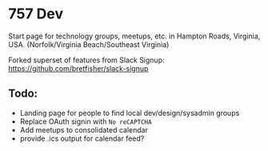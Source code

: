 # 757 Dev

Start page for technology groups, meetups, etc. in Hampton Roads, Virginia, USA. (Norfolk/Virginia Beach/Southeast Virginia)

Forked superset of features from Slack Signup: https://github.com/bretfisher/slack-signup

## Todo:
* Landing page for people to find local dev/design/sysadmin groups
* Replace OAuth signin with `No reCAPTCHA`
* Add meetups to consolidated calendar
* provide .ics output for calendar feed?
